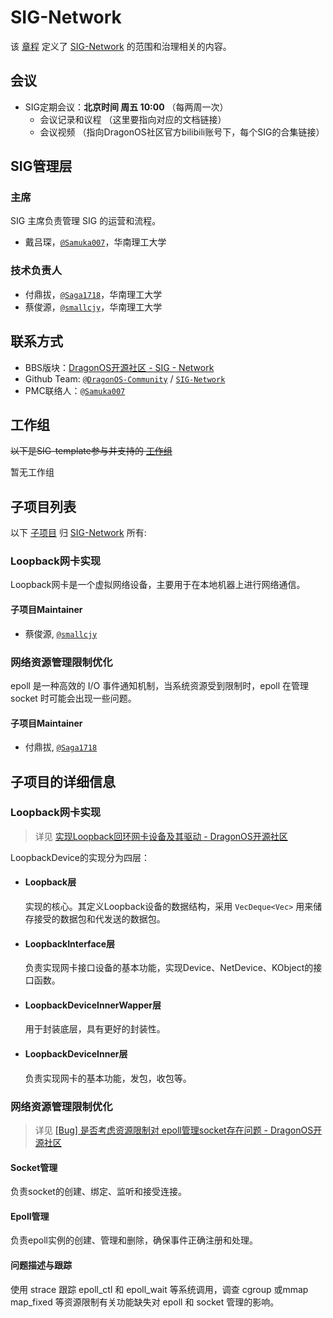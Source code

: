 # SIG-Network

<!-- > 这个目录下是SIG信息的模版，当你申请成立新的SIG的时候，需要填写相关的内容。 -->

<!-- （这里是一段SIG的简介）SIG-template维护了XXXXX，它的目标是XXXX。 -->


该 [章程](charter.md) 定义了 [SIG-Network] 的范围和治理相关的内容。

## 会议

- SIG定期会议：**北京时间 周五 10:00** （每两周一次）
  - 会议记录和议程 （这里要指向对应的文档链接）
  - 会议视频 （指向DragonOS社区官方bilibili账号下，每个SIG的合集链接）


## SIG管理层

### 主席

SIG 主席负责管理 SIG 的运营和流程。
- 戴吕琛，[`@Samuka007`]，华南理工大学

### 技术负责人

- 付鼎拔，[`@Saga1718`]，华南理工大学
- 蔡俊源，[`@smallcjy`]，华南理工大学

## 联系方式

- BBS版块：[DragonOS开源社区 - SIG - Network](https://bbs.dragonos.org.cn/c/sig-net)
- Github Team: [`@DragonOS-Community`] / [`SIG-Network`]
- PMC联络人：[`@Samuka007`]

## 工作组

~~以下是SIG-template参与并支持的 [工作组]~~ 

暂无工作组

<!-- - [示例工作组] -->

## 子项目列表

以下 [子项目] 归 [SIG-Network] 所有:

### Loopback网卡实现

Loopback网卡是一个虚拟网络设备，主要用于在本地机器上进行网络通信。

#### 子项目Maintainer

- 蔡俊源, [`@smallcjy`]

### 网络资源管理限制优化

epoll 是一种高效的 I/O 事件通知机制，当系统资源受到限制时，epoll 在管理 socket 时可能会出现一些问题。

#### 子项目Maintainer

- 付鼎拔, [`@Saga1718`]

## 子项目的详细信息

### Loopback网卡实现
> 详见 [实现Loopback回环网卡设备及其驱动 - DragonOS开源社区](https://bbs.dragonos.org.cn/t/topic/238)

LoopbackDevice的实现分为四层：
- #### Loopback层
  实现的核心。其定义Loopback设备的数据结构，采用 `VecDeque<Vec>` 用来储存接受的数据包和代发送的数据包。

- #### LoopbackInterface层
  负责实现网卡接口设备的基本功能，实现Device、NetDevice、KObject的接口函数。

- #### LoopbackDeviceInnerWapper层
  用于封装底层，具有更好的封装性。

- #### LoopbackDeviceInner层
  负责实现网卡的基本功能，发包，收包等。

### 网络资源管理限制优化
> 详见 [[Bug] 是否考虑资源限制对 epoll管理socket存在问题 - DragonOS开源社区](https://bbs.dragonos.org.cn/t/topic/235)

#### Socket管理
负责socket的创建、绑定、监听和接受连接。

#### Epoll管理
负责epoll实例的创建、管理和删除，确保事件正确注册和处理。

#### 问题描述与跟踪
使用 strace 跟踪 epoll_ctl 和 epoll_wait 等系统调用，调查 cgroup 或mmap map_fixed 等资源限制有关功能缺失对 epoll 和 socket 管理的影响。

<!-- 引用 -->
[工作组]: /governance/dev-group.md#WG（工作组）
[子项目]: /governance/dev-group.md#子项目
[示例工作组]: /wgs/wg-template/README.md
[SIG-Network]: ./README.md
[`@DragonOS-Community`]: https://github.com/DragonOS-Community
[`SIG-Network`]: https://github.com/orgs/DragonOS-Community/teams/sig-network
[`@Samuka007`]: https://github.com/Samuka007
[`@Saga1718`]: https://github.com/Saga1718
[`@smallcjy`]: https://github.com/smallcjy
